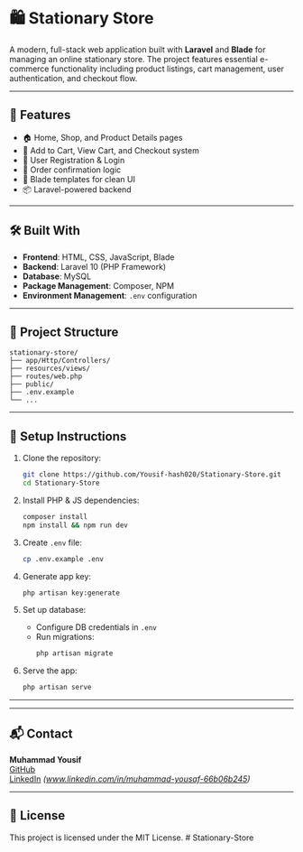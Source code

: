 # 🛍️ Stationary Store

A modern, full-stack web application built with **Laravel** and **Blade** for managing an online stationary store. The project features essential e-commerce functionality including product listings, cart management, user authentication, and checkout flow.

---

## 🚀 Features

- 🏠 Home, Shop, and Product Details pages
- 🛒 Add to Cart, View Cart, and Checkout system
- 🔐 User Registration & Login
- 🧾 Order confirmation logic
- 🎨 Blade templates for clean UI
- 📦 Laravel-powered backend

---

## 🛠️ Built With

- **Frontend**: HTML, CSS, JavaScript, Blade
- **Backend**: Laravel 10 (PHP Framework)
- **Database**: MySQL
- **Package Management**: Composer, NPM
- **Environment Management**: `.env` configuration

---

## 📂 Project Structure

```
stationary-store/
├── app/Http/Controllers/
├── resources/views/
├── routes/web.php
├── public/
├── .env.example
└── ...
```

---

## 🔧 Setup Instructions

1. Clone the repository:
   ```bash
   git clone https://github.com/Yousif-hash020/Stationary-Store.git
   cd Stationary-Store
   ```

2. Install PHP & JS dependencies:
   ```bash
   composer install
   npm install && npm run dev
   ```

3. Create `.env` file:
   ```bash
   cp .env.example .env
   ```

4. Generate app key:
   ```bash
   php artisan key:generate
   ```

5. Set up database:
   - Configure DB credentials in `.env`
   - Run migrations:
     ```bash
     php artisan migrate
     ```

6. Serve the app:
   ```bash
   php artisan serve
   ```

---



---

## 📬 Contact

**Muhammad Yousif**  
[GitHub](https://github.com/Yousif-hash020)  
[LinkedIn](#) *(www.linkedin.com/in/muhammad-yousaf-66b06b245)*

---

## 📄 License

This project is licensed under the MIT License.
#   S t a t i o n a r y - S t o r e 
 
 
